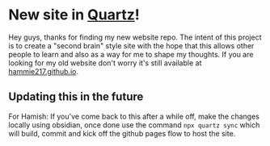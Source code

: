 # New site in [Quartz](https://hammie217.github.io/Quartz/)!
Hey guys, thanks for finding my new website repo. The intent of this project is to create a "second brain" style site with the hope that this allows other people to learn and also as a way for me to shape my thoughts. If you are looking for my old website don't worry it's still available at [hammie217.github.io](https://hammie217.github.io/).

## Updating this in the future
For Hamish: If you've come back to this after a while off, make the changes locally using obsidian, once done use the command `npx quartz sync` which will build, commit and kick off the github pages flow to host the site.